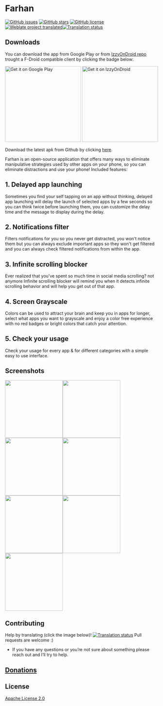 # Farhan

[![GitHub issues](https://img.shields.io/github/issues/tahaak67/Farhan?style=flat-square)](https://github.com/tahaak67/Farhan/issues) [![GitHub stars](https://img.shields.io/github/stars/tahaak67/Farhan?style=flat-square)](https://github.com/tahaak67/Farhan/stargazers) [![GitHub license](https://img.shields.io/github/license/tahaak67/Farhan?style=flat-square)](https://github.com/tahaak67/Farhan/blob/main/LICENSE) [![Weblate project translated](https://img.shields.io/weblate/progress/farhan?style=flat-square&color=orange&link=https%3A%2F%2Fhosted.weblate.org%2Fengage%2Ffarhan%2F)](https://hosted.weblate.org/engage/farhan/)[![Translation status](https://hosted.weblate.org/widget/farhan/287x66-black.png)](https://hosted.weblate.org/engage/farhan/)

## Downloads

You can download the app from Google Play or
from [IzzyOnDroid repo](https://apt.izzysoft.de/fdroid/index.php) trought a F-Droid compatible
client by clicking the badge below:

<a href='https://play.google.com/store/apps/details?id=ly.com.tahaben.farhan'><img alt='Get it on Google Play' src='https://play.google.com/intl/en_us/badges/static/images/badges/en_badge_web_generic.png' width="250"/></a>
<a href='https://apt.izzysoft.de/fdroid/index/apk/ly.com.tahaben.farhan'><img alt='Get it on IzzyOnDroid' src='https://gitlab.com/IzzyOnDroid/repo/-/raw/master/assets/IzzyOnDroid.png' width="250"/></a>

Download the latest apk from Github by
clicking [here](https://github.com/tahaak67/Farhan/releases/latest).

Farhan is an open-source application that offers many ways to eliminate manipulative strategies used
by other apps on your phone, so you can eliminate distractions and use your phone!
Included features:

## 1. Delayed app launching

Sometimes you find your self tapping on an app without thinking, delayed app launching will delay
the launch of selected apps by a few seconds so you can think twice before launching them, you can
customize the delay time and the message to display during the delay.

## 2. Notifications filter

Filters notifications for you so you never get distracted, you won't notice them but you can always
exclude important apps so they won't get filtered and you can always check filtered notifications
from within the app.

## 3. Infinite scrolling blocker

Ever realized that you've spent so much time in social media scrolling? not anymore Infinite
scrolling blocker will remind you when it detects infinite scrolling behavior and will help you get
out of that app.

## 4. Screen Grayscale

Colors can be used to attract your brain and keep you in apps for longer, select what apps you want
to grayscale and enjoy a color free experience with no red badges or bright colors that catch your
attention.

## 5. Check your usage

Check your usage for every app & for different categories with a simple easy to use interface.

## Screenshots

<img src="metadata/en-US/images/phoneScreenshots/farhan-ss1.jpg" width="190" /><img src="metadata/en-US/images/phoneScreenshots/farhan-ss2.jpg" width="190" /><img src="metadata/en-US/images/phoneScreenshots/farhan-ss3.jpg" width="190" /><img src="metadata/en-US/images/phoneScreenshots/farhan-ss4.jpg" width="190" /><img src="metadata/en-US/images/phoneScreenshots/farhan-ss5.jpg" width="190" /><img src="metadata/en-US/images/phoneScreenshots/farhan-ss6.jpg" width="190" /><img src="metadata/en-US/images/phoneScreenshots/farhan-ss7.jpg" width="190" />

## Contributing

Help by translating (click the image below)!
[![Translation status](https://hosted.weblate.org/widget/farhan/287x66-black.png)](https://hosted.weblate.org/engage/farhan/)
Pull requests are welcome :)

- If you have any questions or you’re not sure about something please reach out and I’ll try to
  help.

## [Donations](https://tahaben.com.ly/donations/)

## License

[Apache License 2.0](http://www.apache.org/licenses/LICENSE-2.0)
